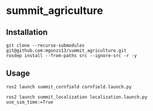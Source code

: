 # summit_agriculture

## Installation

```shell
git clone --recurse-submodules git@github.com:mgonzs13/summit_agriculture.git
rosdep install --from-paths src --ignore-src -r -y
```

## Usage

```shell
ros2 launch summit_cornfield cornfield.launch.py
```

```shell
ros2 launch summit_localization localization.launch.py use_sim_time:=True
```
